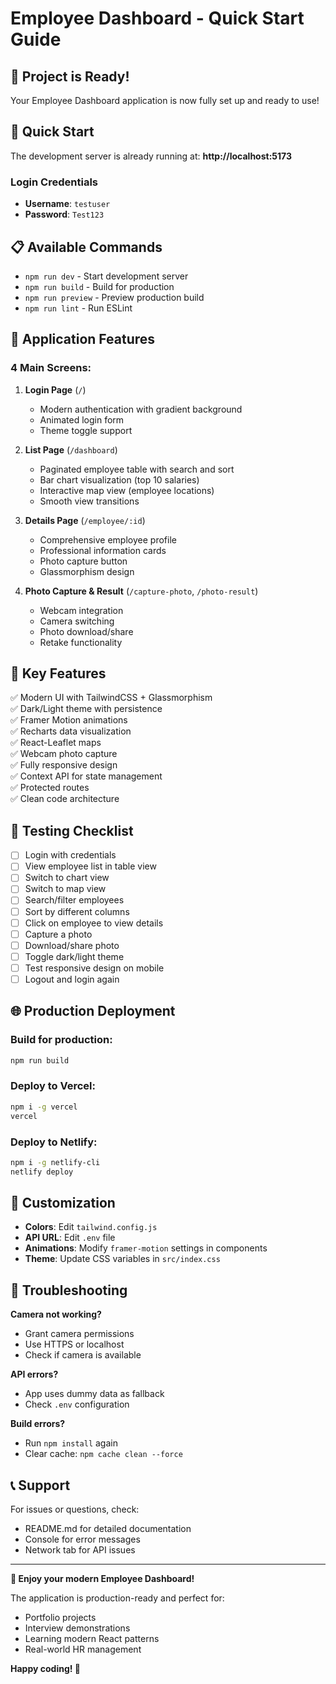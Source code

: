 # Employee Dashboard - Quick Start Guide

## 🎯 Project is Ready!

Your Employee Dashboard application is now fully set up and ready to use!

## 🚀 Quick Start

The development server is already running at: **http://localhost:5173**

### Login Credentials
- **Username**: `testuser`
- **Password**: `Test123`

## 📋 Available Commands

- `npm run dev` - Start development server
- `npm run build` - Build for production
- `npm run preview` - Preview production build
- `npm run lint` - Run ESLint

## 🎨 Application Features

### 4 Main Screens:

1. **Login Page** (`/`)
   - Modern authentication with gradient background
   - Animated login form
   - Theme toggle support

2. **List Page** (`/dashboard`)
   - Paginated employee table with search and sort
   - Bar chart visualization (top 10 salaries)
   - Interactive map view (employee locations)
   - Smooth view transitions

3. **Details Page** (`/employee/:id`)
   - Comprehensive employee profile
   - Professional information cards
   - Photo capture button
   - Glassmorphism design

4. **Photo Capture & Result** (`/capture-photo`, `/photo-result`)
   - Webcam integration
   - Camera switching
   - Photo download/share
   - Retake functionality

## 🎯 Key Features

✅ Modern UI with TailwindCSS + Glassmorphism  
✅ Dark/Light theme with persistence  
✅ Framer Motion animations  
✅ Recharts data visualization  
✅ React-Leaflet maps  
✅ Webcam photo capture  
✅ Fully responsive design  
✅ Context API for state management  
✅ Protected routes  
✅ Clean code architecture  

## 📱 Testing Checklist

- [ ] Login with credentials
- [ ] View employee list in table view
- [ ] Switch to chart view
- [ ] Switch to map view
- [ ] Search/filter employees
- [ ] Sort by different columns
- [ ] Click on employee to view details
- [ ] Capture a photo
- [ ] Download/share photo
- [ ] Toggle dark/light theme
- [ ] Test responsive design on mobile
- [ ] Logout and login again

## 🌐 Production Deployment

### Build for production:
```bash
npm run build
```

### Deploy to Vercel:
```bash
npm i -g vercel
vercel
```

### Deploy to Netlify:
```bash
npm i -g netlify-cli
netlify deploy
```

## 🎨 Customization

- **Colors**: Edit `tailwind.config.js`
- **API URL**: Edit `.env` file
- **Animations**: Modify `framer-motion` settings in components
- **Theme**: Update CSS variables in `src/index.css`

## 🐛 Troubleshooting

**Camera not working?**
- Grant camera permissions
- Use HTTPS or localhost
- Check if camera is available

**API errors?**
- App uses dummy data as fallback
- Check `.env` configuration

**Build errors?**
- Run `npm install` again
- Clear cache: `npm cache clean --force`

## 📞 Support

For issues or questions, check:
- README.md for detailed documentation
- Console for error messages
- Network tab for API issues

---

**🎉 Enjoy your modern Employee Dashboard!**

The application is production-ready and perfect for:
- Portfolio projects
- Interview demonstrations
- Learning modern React patterns
- Real-world HR management

**Happy coding! 🚀**
